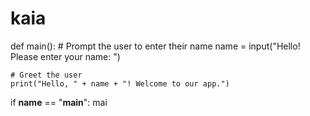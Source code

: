 # kaia
def main():
    # Prompt the user to enter their name
    name = input("Hello! Please enter your name: ")

    # Greet the user
    print("Hello, " + name + "! Welcome to our app.")

if __name__ == "__main__":
    mai
